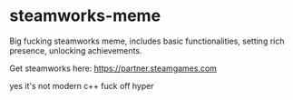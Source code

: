 # steamworks-meme

Big fucking steamworks meme, includes basic functionalities, setting rich presence, unlocking achievements.

Get steamworks here: https://partner.steamgames.com

yes it's not modern c++ fuck off hyper
